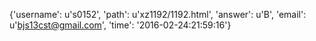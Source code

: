 {'username': u's0152', 'path': u'xz1192/1192.html', 'answer': u'B', 'email': u'bjs13cst@gmail.com', 'time': '2016-02-24:21:59:16'}